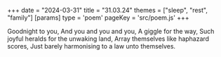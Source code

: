 +++
date = "2024-03-31"
title = "31.03.24"
themes = ["sleep", "rest", "family"]
[params]
  type = 'poem'
  pageKey = 'src/poem.js'
+++

Goodnight to you,
And you and you and you,
A giggle for the way,
Such joyful heralds for the unwaking land,
Array themselves like haphazard scores,
Just barely harmonising to a law unto themselves.

